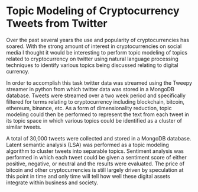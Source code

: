 # Topic Modeling of Cryptocurrency Tweets from Twitter

Over the past several years the use and popularity of cryptocurrencies has soared. With the strong amount of interest in cryptocurrencies on social media I thought it would be interesting to perform topic modeling of topics related to cryptocurrency on twitter using natural language processing techniques to identify various topics being discussed relating to digital currency.

In order to accomplish this task twitter data was streamed using the Tweepy streamer in python from which twitter data was stored in a MongoDB database. Tweets were streamed over a two week period and specifically filtered for terms relating to cryptocurrency including blockchain, bitcoin, ethereum, binance, etc. As a form of dimensionality reduction, topic modeling could then be performed to represent the text from each tweet in its topic space in which various topics could be identified as a cluster of similar tweets. 

A total of 30,000 tweets were collected and stored in a MongoDB database. Latent semantic analysis (LSA) was performed as a topic modeling algorithm to cluster tweets into separable topics. Sentiment analysis was performed in which each tweet could be given a sentiment score of either positive, negative, or neutral and the results were evaluated. The price of bitcoin and other cryptocurrencies is still largely driven by speculation at this point in time and only time will tell how well these digital assets integrate within business and society.
